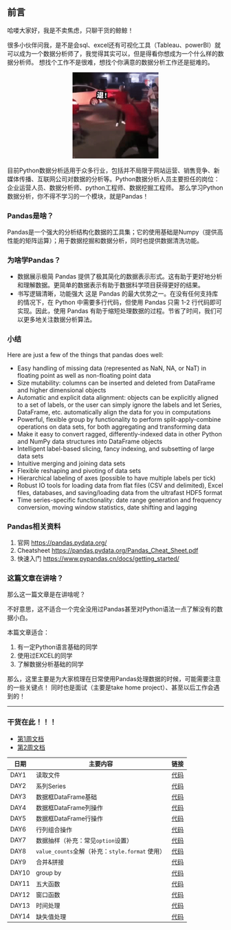 ## 前言

哈喽大家好，我是不卖焦虑，只聊干货的鲸鲸！

很多小伙伴问我，是不是会sql、excel还有可视化工具（Tableau、powerBI）就可以成为一个数据分析师了，我觉得其实可以，但是得看你想成为一个什么样的数据分析师。
想找个工作不是很难，想找个你满意的数据分析工作还是挺难的。


<div align=center>
<img src=../img/image.png width='200' />
</div>

目前Python数据分析适用于众多行业，包括并不局限于网站运营、销售竞争、新媒体传播、互联网公司对数据的分析等。Python数据分析人员主要担任的岗位：企业运营人员、数据分析师、python工程师、数据挖掘工程师。
那么学习Python数据分析，你不得不学习的一个模块，就是Pandas！

### Pandas是啥？
Pandas是一个强大的分析结构化数据的工具集；它的使用基础是Numpy（提供高性能的矩阵运算）；用于数据挖掘和数据分析，同时也提供数据清洗功能。

### 为啥学Pandas？
- 数据展示极简
Pandas 提供了极其简化的数据表示形式。这有助于更好地分析和理解数据。更简单的数据表示有助于数据科学项目获得更好的结果。
- 书写逻辑清晰，功能强大
这是 Pandas 的最大优势之一。在没有任何支持库的情况下，在 Python 中需要多行代码，但使用 Pandas 只需 1-2 行代码即可实现。因此，使用 Pandas 有助于缩短处理数据的过程。节省了时间，我们可以更多地关注数据分析算法。


### 小结

Here are just a few of the things that pandas does well:
- Easy handling of missing data (represented as NaN, NA, or NaT) in floating point as well as non-floating point data
- Size mutability: columns can be inserted and deleted from DataFrame and higher dimensional objects
- Automatic and explicit data alignment: objects can be explicitly aligned to a set of labels, or the user can simply ignore the labels and let Series, DataFrame, etc. automatically align the data for you in computations
- Powerful, flexible group by functionality to perform split-apply-combine operations on data sets, for both aggregating and transforming data
- Make it easy to convert ragged, differently-indexed data in other Python and NumPy data structures into DataFrame objects
- Intelligent label-based slicing, fancy indexing, and subsetting of large data sets
- Intuitive merging and joining data sets
- Flexible reshaping and pivoting of data sets
- Hierarchical labeling of axes (possible to have multiple labels per tick)
- Robust IO tools for loading data from flat files (CSV and delimited), Excel files, databases, and saving/loading data from the ultrafast HDF5 format
- Time series-specific functionality: date range generation and frequency conversion, moving window statistics, date shifting and lagging

### Pandas相关资料

1. 官网
https://pandas.pydata.org/
2. Cheatsheet
https://pandas.pydata.org/Pandas_Cheat_Sheet.pdf
3. 快速入门
https://www.pypandas.cn/docs/getting_started/


### 这篇文章在讲啥？

那么这一篇文章是在讲啥呢？

不好意思，这不适合一个完全没用过Pandas甚至对Python语法一点了解没有的数据小白。

本篇文章适合：
1. 有一定Python语言基础的同学
2. 使用过EXCEL的同学
3. 了解数据分析基础的同学

那么，这里主要是为大家梳理在日常使用Pandas处理数据的时候，可能需要注意的一些关键点！
同时也是面试（主要是take home project）、甚至以后工作会遇到的！

---

### 干货在此！！！

- [第1周文档](https://ex661wn4s4.feishu.cn/docx/doxcnYhnPWtZBw9ceJZGG0wsQTf)
- [第2周文档](https://ex661wn4s4.feishu.cn/docx/doxcnuqfIOQwgKayh8O4XwckjAC)

|  日期   |   主要内容  |  链接   |     
| --- | -------- | --- | 
|  DAY1  |   读取文件  |  [代码](https://gitee.com/gzjzg/data-preparation-crash-course/blob/master/14DAYPandasChallenge/DAY1/Pandas_DAY1.ipynb)   |     |
|   DAY2  |  系列Series   |  [代码](https://gitee.com/gzjzg/data-preparation-crash-course/blob/master/14DAYPandasChallenge/DAY2/Pandas_DAY2.ipynb)   |     
|   DAY3  |  数据框DataFrame基础   |  [代码](https://gitee.com/gzjzg/data-preparation-crash-course/blob/master/14DAYPandasChallenge/DAY3/Pandas_DAY3.ipynb)    |     
|   DAY4  |  数据框DataFrame列操作   |  [代码](https://gitee.com/gzjzg/data-preparation-crash-course/blob/master/14DAYPandasChallenge/DAY4/Pandas_DAY4.ipynb)    |     
|  DAY5  |  数据框DataFrame行操作  | [代码](https://gitee.com/gzjzg/data-preparation-crash-course/blob/master/14DAYPandasChallenge/DAY5/Pandas_DAY5.ipynb)    |     
|  DAY6   |  行列组合操作   | [代码](https://gitee.com/gzjzg/data-preparation-crash-course/blob/master/14DAYPandasChallenge/DAY6/Pandas_DAY6.ipynb)     |     
| DAY7   |  数据抽样（补充：常见`option`设置）   |  [代码](https://gitee.com/gzjzg/data-preparation-crash-course/blob/master/14DAYPandasChallenge/DAY7/Pandas_DAY7.ipynb)    |     
|  DAY8   |  `value_counts`全解（补充：`style.format` 使用）   |   [代码](https://gitee.com/gzjzg/data-preparation-crash-course/blob/master/14DAYPandasChallenge/DAY8/Pandas_DAY8.ipynb)  |     
| DAY9   |  合并&拼接   |  [代码](https://gitee.com/gzjzg/data-preparation-crash-course/blob/master/14DAYPandasChallenge/DAY9/Pandas_DAY9.ipynb)   |     
|  DAY10  |  group by   | [代码](https://gitee.com/gzjzg/data-preparation-crash-course/blob/master/14DAYPandasChallenge/DAY10/Pandas_DAY10.ipynb)      |     
|  DAY11  |  五大函数   |  [代码](https://gitee.com/gzjzg/data-preparation-crash-course/blob/master/14DAYPandasChallenge/DAY11/Pandas_DAY11.ipynb)    |     
| DAY12 |   窗口函数  |  [代码](https://gitee.com/gzjzg/data-preparation-crash-course/blob/master/14DAYPandasChallenge/DAY12/Pandas_DAY12.ipynb)   |    
|  DAY13   |   时间处理  |  [代码](https://gitee.com/gzjzg/data-preparation-crash-course/blob/master/14DAYPandasChallenge/DAY13/Pandas_DAY13.ipynb)     |    
| DAY14 |   缺失值处理  |  [代码](https://gitee.com/gzjzg/data-preparation-crash-course/blob/master/14DAYPandasChallenge/DAY14/Pandas_DAY14.ipynb)   |     
